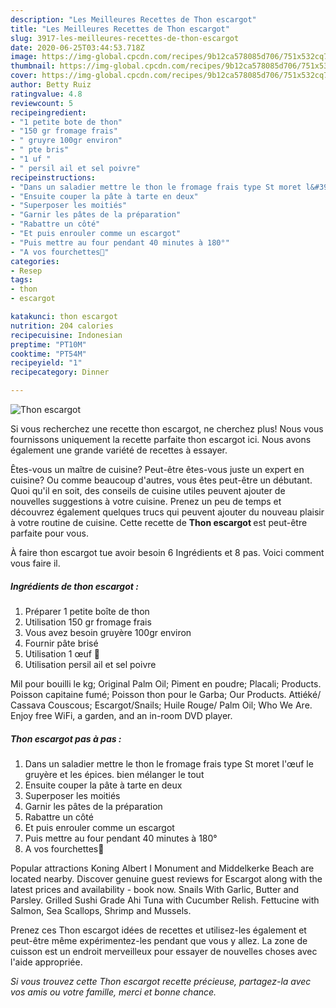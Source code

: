 ```yaml
---
description: "Les Meilleures Recettes de Thon escargot"
title: "Les Meilleures Recettes de Thon escargot"
slug: 3917-les-meilleures-recettes-de-thon-escargot
date: 2020-06-25T03:44:53.718Z
image: https://img-global.cpcdn.com/recipes/9b12ca578085d706/751x532cq70/thon-escargot-photo-principale-de-la-recette.jpg
thumbnail: https://img-global.cpcdn.com/recipes/9b12ca578085d706/751x532cq70/thon-escargot-photo-principale-de-la-recette.jpg
cover: https://img-global.cpcdn.com/recipes/9b12ca578085d706/751x532cq70/thon-escargot-photo-principale-de-la-recette.jpg
author: Betty Ruiz
ratingvalue: 4.8
reviewcount: 5
recipeingredient:
- "1 petite bote de thon"
- "150 gr fromage frais"
- " gruyre 100gr environ"
- " pte bris"
- "1 uf "
- " persil ail et sel poivre"
recipeinstructions:
- "Dans un saladier mettre le thon le fromage frais type St moret l&#39;œuf le gruyère et les épices. bien mélanger le tout"
- "Ensuite couper la pâte à tarte en deux"
- "Superposer les moitiés"
- "Garnir les pâtes de la préparation"
- "Rabattre un côté"
- "Et puis enrouler comme un escargot"
- "Puis mettre au four pendant 40 minutes à 180°"
- "A vos fourchettes🍴"
categories:
- Resep
tags:
- thon
- escargot

katakunci: thon escargot 
nutrition: 204 calories
recipecuisine: Indonesian
preptime: "PT10M"
cooktime: "PT54M"
recipeyield: "1"
recipecategory: Dinner

---
```



![Thon escargot](https://img-global.cpcdn.com/recipes/9b12ca578085d706/751x532cq70/thon-escargot-photo-principale-de-la-recette.jpg)

Si vous recherchez une recette thon escargot, ne cherchez plus! Nous vous fournissons uniquement la recette parfaite thon escargot ici. Nous avons également une grande variété de recettes à essayer.

Êtes-vous un maître de cuisine? Peut-être êtes-vous juste un expert en cuisine? Ou comme beaucoup d'autres, vous êtes peut-être un débutant. Quoi qu'il en soit, des conseils de cuisine utiles peuvent ajouter de nouvelles suggestions à votre cuisine. Prenez un peu de temps et découvrez également quelques trucs qui peuvent ajouter du nouveau plaisir à votre routine de cuisine. Cette recette de <strong> Thon escargot </strong> est peut-être parfaite pour vous.

<!--inarticleads1-->

À faire thon escargot tue avoir besoin 6 Ingrédients et 8 pas. Voici comment vous faire il.

##### Ingrédients de thon escargot :

1. Préparer 1 petite boîte de thon
1. Utilisation 150 gr fromage frais
1. Vous avez besoin  gruyère 100gr environ
1. Fournir  pâte brisé
1. Utilisation 1 œuf 🥚
1. Utilisation  persil ail et sel poivre


Mil pour bouilli le kg; Original Palm Oil; Piment en poudre; Placali; Products. Poisson capitaine fumé; Poisson thon pour le Garba; Our Products. Attiéké/ Cassava Couscous; Escargot/Snails; Huile Rouge/ Palm Oil; Who We Are. Enjoy free WiFi, a garden, and an in-room DVD player. 

<!--inarticleads2-->

##### Thon escargot pas à pas :

1. Dans un saladier mettre le thon le fromage frais type St moret l&#39;œuf le gruyère et les épices. bien mélanger le tout
1. Ensuite couper la pâte à tarte en deux
1. Superposer les moitiés
1. Garnir les pâtes de la préparation
1. Rabattre un côté
1. Et puis enrouler comme un escargot
1. Puis mettre au four pendant 40 minutes à 180°
1. A vos fourchettes🍴


Popular attractions Koning Albert I Monument and Middelkerke Beach are located nearby. Discover genuine guest reviews for Escargot along with the latest prices and availability - book now. Snails With Garlic, Butter and Parsley. Grilled Sushi Grade Ahi Tuna with Cucumber Relish. Fettucine with Salmon, Sea Scallops, Shrimp and Mussels. 

<!--inarticleads1-->

<p>
Prenez ces Thon escargot idées de recettes et utilisez-les également et peut-être même expérimentez-les pendant que vous y allez. La zone de cuisson est un endroit merveilleux pour essayer de nouvelles choses avec l'aide appropriée.
</p>

<p>
<i>Si vous trouvez cette Thon escargot recette précieuse, partagez-la avec vos amis ou votre famille, merci et bonne chance.</i>
</p>
